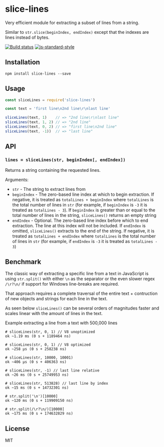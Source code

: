 # slice-lines

Very efficient module for extracting a subset of lines from a string.

Similar to `str.slice(beginIndex, endIndex)` except that the indexes are
lines instead of bytes.

[![Build status](https://travis-ci.org/watson/slice-lines.svg?branch=master)](https://travis-ci.org/watson/slice-lines)
[![js-standard-style](https://img.shields.io/badge/code%20style-standard-brightgreen.svg?style=flat)](https://github.com/feross/standard)

## Installation

```
npm install slice-lines --save
```

## Usage

```js
const sliceLines = require('slice-lines')

const text = 'first line\n2nd line\r\nlast line'

sliceLines(text, 1)    // => "2nd line\r\nlast line"
sliceLines(text, 1, 2) // => "2nd line"
sliceLines(text, 0, 2) // => "first line\n2nd line"
sliceLines(text, -1))  // => "last line"
```

## API

### `lines = sliceLines(str, beginIndex[, endIndex])`

Returns a string containing the requested lines.

Arguments:

- `str` - The string to extract lines from
- `beginIndex` - The zero-based line index at which to begin extraction.
  If negative, it is treated as `totalLines + beginIndex` where
  `totalLines` is the total number of lines in `str` (for example, if
  `beginIndex` is `-3` it is treated as `totalLines - 3`). If
  `beginIndex` is greater than or equal to the total number of lines in
  the string, `sliceLines()` returns an empty string
- `endIndex` - Optional. The zero-based line index before which to end
  extraction. The line at this index will not be included. If `endIndex`
  is omitted, `sliceLines()` extracts to the end of the string. If
  negative, it is treated as `totalLines + endIndex` where `totalLines`
  is the total number of lines in `str` (for example, if `endIndex` is
  `-3` it is treated as `totalLines - 3`)

## Benchmark

The classic way of extracting a specific line from a text in JavaScript
is using `str.split()` with either `\n` as the separator or the even
slower regex `/\r?\n/` if support for Windows line-breaks are required.

That approach requires a complete traversal of the entire text +
contruction of new objects and strings for each line in the text.

As seen below `sliceLines()` can be several orders of magnitudes faster
and scales linear with the amount of lines in the text.

Example extracting a line from a text with 500,000 lines

```
# sliceLines(str, 0, 1) // V8 unoptimized
ok ~1.19 ms (0 s + 1189464 ns)

# sliceLines(str, 0, 1) // V8 optimized
ok ~258 μs (0 s + 258238 ns)

# sliceLines(str, 10000, 10001)
ok ~406 μs (0 s + 406363 ns)

# sliceLines(str, -1) // last line relative
ok ~26 ms (0 s + 25749953 ns)

# sliceLines(str, 513828) // last line by index
ok ~15 ms (0 s + 14732301 ns)

# str.split('\n')[10000]
ok ~120 ms (0 s + 119909150 ns)

# str.split(/\r?\n/)[10000]
ok ~175 ms (0 s + 174632829 ns)
```

## License

MIT
